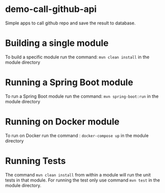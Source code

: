 # demo-call-github-api
Simple apps to call github repo and save the result to database.


Building a single module
====================
To build a specific module run the command: `mvn clean install` in the module directory

Running a Spring Boot module
====================
To run a Spring Boot module run the command: `mvn spring-boot:run` in the module directory

Running on Docker module
====================
To run on Docker run the command : `docker-compose up` in the module directory

Running Tests
=============
The command `mvn clean install` from within a module will run the unit tests in that module.
For running the test only use command `mvn test` in the module directory.
